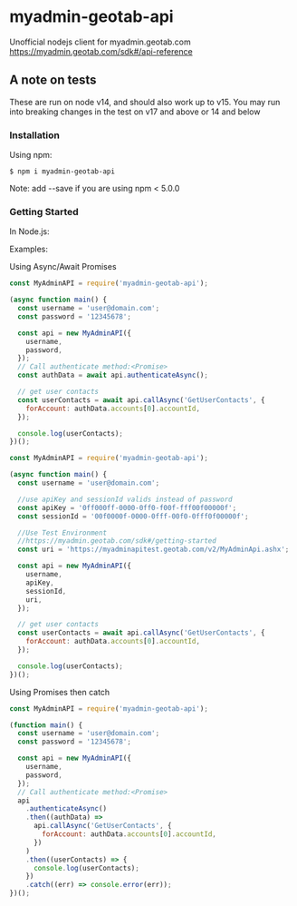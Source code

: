 # myadmin-geotab-api

Unofficial nodejs client for myadmin.geotab.com
https://myadmin.geotab.com/sdk#/api-reference

## A note on tests

These are run on node v14, and should also work up to v15. You may run into breaking changes in the test on v17 and above or 14 and below

### Installation

Using npm:

```shell
$ npm i myadmin-geotab-api
```

Note: add --save if you are using npm < 5.0.0

### Getting Started

In Node.js:

Examples:

Using Async/Await Promises

```js
const MyAdminAPI = require('myadmin-geotab-api');

(async function main() {
  const username = 'user@domain.com';
  const password = '12345678';

  const api = new MyAdminAPI({
    username,
    password,
  });
  // Call authenticate method:<Promise>
  const authData = await api.authenticateAsync();

  // get user contacts
  const userContacts = await api.callAsync('GetUserContacts', {
    forAccount: authData.accounts[0].accountId,
  });

  console.log(userContacts);
})();
```

```js
const MyAdminAPI = require('myadmin-geotab-api');

(async function main() {
  const username = 'user@domain.com';

  //use apiKey and sessionId valids instead of password
  const apiKey = '0ff000ff-0000-0ff0-f00f-fff00f00000f';
  const sessionId = '00f0000f-0000-0fff-00f0-0fff0f00000f';

  //Use Test Environment
  //https://myadmin.geotab.com/sdk#/getting-started
  const uri = 'https://myadminapitest.geotab.com/v2/MyAdminApi.ashx';

  const api = new MyAdminAPI({
    username,
    apiKey,
    sessionId,
    uri,
  });

  // get user contacts
  const userContacts = await api.callAsync('GetUserContacts', {
    forAccount: authData.accounts[0].accountId,
  });

  console.log(userContacts);
})();
```

Using Promises then catch

```js
const MyAdminAPI = require('myadmin-geotab-api');

(function main() {
  const username = 'user@domain.com';
  const password = '12345678';

  const api = new MyAdminAPI({
    username,
    password,
  });
  // Call authenticate method:<Promise>
  api
    .authenticateAsync()
    .then((authData) =>
      api.callAsync('GetUserContacts', {
        forAccount: authData.accounts[0].accountId,
      })
    )
    .then((userContacts) => {
      console.log(userContacts);
    })
    .catch((err) => console.error(err));
})();
```
